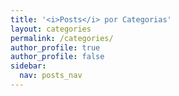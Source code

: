 ```yaml
---
title: '<i>Posts</i> por Categorias'
layout: categories
permalink: /categories/
author_profile: true
author_profile: false
sidebar:
  nav: posts_nav
---
```

